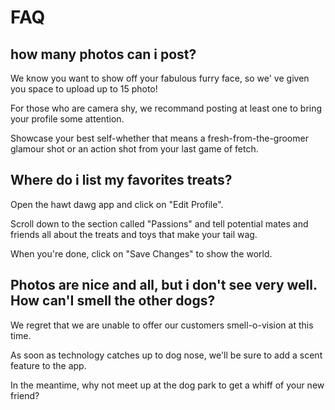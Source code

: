 # FAQ


## how many photos can i post?

We know you want to show off your fabulous furry face, so we' ve given you space to upload up to 15 photo!

For those who are camera shy, we recommand posting at least one to bring your profile some attention.

Showcase your best self-whether that means a fresh-from-the-groomer glamour shot or an action shot from your last game of fetch.

## Where do i list my favorites treats?

Open the hawt dawg app and click on "Edit Profile".

Scroll down to the section called "Passions" and tell potential mates and friends all about the treats and toys that make your tail wag.

When you're done, click on "Save Changes" to show the world.

## Photos are nice and all, but i don't see very well. How can'I smell the other dogs?

We regret that we are unable to offer our customers smell-o-vision at this time.

As soon as technology catches up to dog nose, we'll be sure to add a scent feature to the app.

In the meantime, why not meet up at the dog park to get a whiff of your new friend?